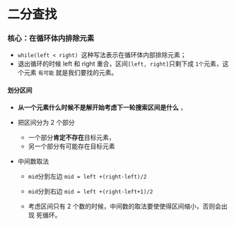 # 二分查找

### 核心：在循环体内排除元素

- `while(left < right) `这种写法表示在循环体内部排除元素；
- 退出循环的时候 left 和 right 重合，区间` [left, right] `只剩下成 `1个`元素，这个元素 `有可能` 就是我们要找的元素。

#### 划分区间

- **从一个元素什么时候不是解开始考虑下一轮搜索区间是什么** ，

- 把区间分为 2 个部分
  - 一个部分**肯定不存在**目标元素，
  - 另一个部分有可能存在目标元素

- 中间数取法

  - `mid`分到左边 `mid = left +(right-left)/2`

  - `mid`分到右边 `mid = left +(right-left+1)/2`

  - 考虑区间只有 2 个数的时候，中间数的取法要使使得区间缩小，否则会出现 死循环。

    